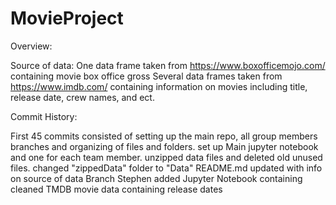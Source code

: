 # MovieProject
Overview:






Source of data:
One data frame taken from https://www.boxofficemojo.com/ containing movie box office gross
Several data frames taken from https://www.imdb.com/ containing information on movies including title, release date, crew names, and ect.  







Commit History:

First 45 commits consisted of setting up the main repo, all group members branches and organizing of files and folders. 
set up Main jupyter notebook and one for each team member. 
unzipped data files and deleted old unused files. 
changed "zippedData" folder to "Data"
README.md updated with info on source of data 
Branch Stephen added Jupyter Notebook containing cleaned TMDB movie data containing release dates





